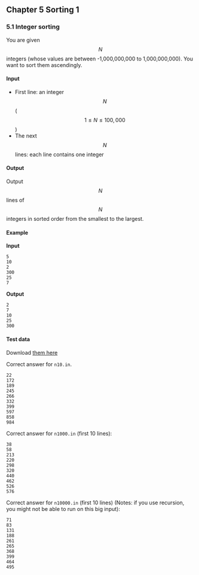 ## Chapter 5 Sorting 1

### 5.1 Integer sorting

You are given $$N$$ integers (whose values are between -1,000,000,000 to 1,000,000,000).  You want to sort them ascendingly.

#### Input

* First line: an integer $$N$$ ($$1\leq N\leq 100,000$$)
* The next $$N$$ lines: each line contains one integer

#### Output

Output $$N$$ lines of $$N$$ integers in sorted order from the smallest to the largest.

#### Example

**Input**

```
5
10
2
300
25
7
```

**Output**

```
2
7
10
25
300
```

#### Test data

Download [them here](http://theory.cpe.ku.ac.th/~jittat/courses/01204212/tasks/sortint/)

Correct answer for `n10.in`.

```
22
172
189
245
266
332
399
597
858
984
```
Correct answer for `n1000.in` (first 10 lines):

```
38
58
213
220
298
320
440
462
526
576
```

Correct answer for `n10000.in` (first 10 lines)  (Notes: if you use recursion,
you might not be able to run on this big input):

```
71
83
131
188
261
265
368
399
464
495
```
